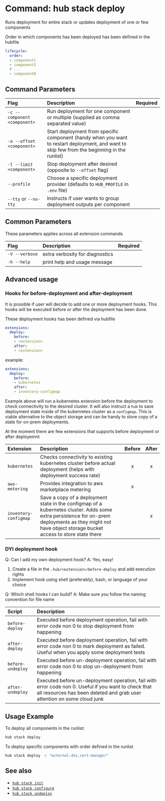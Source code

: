 # Command: hub stack deploy

Runs deployment for entire stack or updates deployment of one or few components

Order in which components has been deployed has been defined in the hubfile

```yaml
lifecycle:
  order:
  - component1
  - component2
  # ...
  - componentN
```

## Command Parameters

| Flag   | Description | Required
| :-------- | :-------- | :-: |
| `-c --component <component>` | Run deployment for one  component or multiple (supplied as comma separated value) | |
| `-o --offset <component>` | Start deployment from specific component (handy when you want to restart deployment, and want to skip few from the beginning in the runlist)  | |
| `-l --limit <component>` | Stop deployment after desired (opposite to `--offset` flag)  | |
| `--profile` | Choose a specific deployment provider (defaults to `HUB_PROFILE` in `.env` file)  | |
| `--tty` or `--no-tty` | Instructs if user wants to group deployment outputs per component | |

## Common Parameters

These parameters applies across all extension commands

| Flag   | Description | Required
| :-------- | :-------- | :-: |
| `-V --verbose` | extra verbosity for diagnostics | |
| `-h --help` | print help and usage message | |

## Advanced usage

### Hooks for before-deployment and after-deployment

It is possible if user will decide to add one or more deployment hooks. This hooks will be executed before or after the deployment has been done.

These deployment hooks has been defined via hubfile

```yaml
extensions:
  deploy:
    before:
    - <extension>
    after:
    - <extension>
```

example:

```yaml
extensions:
  deploy:
    before:
    - kubernetes
    after:
    - inventory-configmap
```

Example above will run a kubernetes extension before the deployment to check connectivity to the desired cluster. It will also instruct a `hub` to save deployment state inside of the kubenretes cluster as a `configmap`. This is viable alternative to the object storage and can be handy to store copy of a state for on-prem deployments.

At the moment there are few extensions that supports before deployment or after deployemnt

| Extension  | Description | Before | After |
| :-------- | :-------- | :-: | :-: |
| `kubernetes` | Checks connectivity to existing kubernetes cluster before actual deployment (helps with deployment success rate) | x | x |
| `aws-metering` | Provides integration to aws marketplace metering | x | |
| `inventory-configmap` | Save a copy of a deployment state in the configmap of a kubernetes cluster. Adds some extra persistence for on-prem deployments as they might not have object storage bucket access to store state there | | x |

### DYI deployment hook

Q: Can I add my own deployment hook?
A: Yes, easy!

1. Create a file in the `.hub/<extension>/before-deploy` and add execution rights
2. Implement hook using shell (preferably), bash, or language of your choice

Q: Which shell hooks I can build?
A: Make sure you follow the naming convention for file name

| Script | Description |
| :-------- | :-------- |
| `before-deploy` | Executed before deployment operation, fail with error code non 0 to stop deployment from happening |
| `after-deploy` | Executed before deployment operation, fail with error code non 0 to mark deployment as failed. Useful when you apply some deployment tests |
| `before-undeploy` | Executed before un-deployment operation, fail with error code non 0 to stop un-deployment from happening |
| `after-undeploy` | Executed before un-deployment operation, fail with error code non 0. Useful if you want to check that all resources has been deleted and grab user attention on some cloud junk |

## Usage Example

To deploy all components in the runlist:

```bash
hub stack deploy
```

To deploy specific components with order defined in the runlist

```bash
hub stack deploy -c "external-dns,cert-manager"
```


## See also

* [`hub stack init`](hub-stack-init.md)
* [`hub stack configure`](hub-stack-configure.md)
* [`hub stack undeploy`](hub-stack-undeploy.md)
